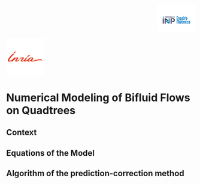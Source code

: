<p align="right">
  <img src="logo.png" alt="Logo" width="100"/>
</p>

<p align="left">
  <img src="logo_inria.png" alt="Logo" width="100"/>
</p>


# Numerical Modeling of Bifluid Flows on Quadtrees

## Context

## Equations of the Model

## Algorithm of the prediction-correction method